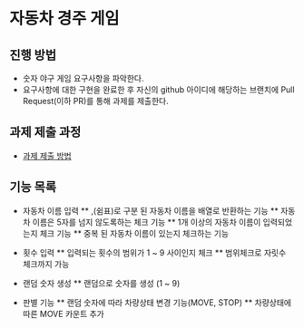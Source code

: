 # 자동차 경주 게임
## 진행 방법
* 숫자 야구 게임 요구사항을 파악한다.
* 요구사항에 대한 구현을 완료한 후 자신의 github 아이디에 해당하는 브랜치에 Pull Request(이하 PR)를 통해 과제를 제출한다.

## 과제 제출 과정
* [과제 제출 방법](https://github.com/next-step/nextstep-docs/tree/master/precourse)

## 기능 목록
* 자동차 이름 입력
  ** ,(쉼표)로 구분 된 자동차 이름을 배열로 반환하는 기능
  ** 자동차 이름은 5자를 넘지 않도록하는 체크 기능
  ** 1개 이상의 자동차 이름이 입력되었는지 체크 기능
  ** 중복 된 자동차 이름이 있는지 체크하는 기능
  
* 횟수 입력
  ** 입력되는 횟수의 범위가 1 ~ 9 사이인지 체크
  ** 범위체크로 자릿수 체크까지 가능
  
* 랜덤 숫자 생성
  ** 랜덤으로 숫자를 생성 (1 ~ 9)
  
* 판별 기능
  ** 랜덤 숫자에 따라 차량상태 변경 기능(MOVE, STOP)
  ** 차량상태에 따른 MOVE 카운트 추가